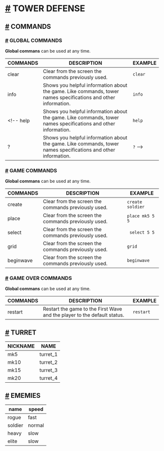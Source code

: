 # [#](#tower-defense) TOWER DEFENSE

## [#](#COMMANDS) COMMANDS

### [#](#global-commands) GLOBAL COMMANDS

**Global commans** can be used at any time.

COMMANDS | DESCRIPTION | EXAMPLE
|-|-|-|
clear | Clear from the screen the commands previously used. | ``` clear ```
info | Shows you helpful information about the game. Like commands, tower names specifications and other information. | ``` info ```
<!-- help | Shows you helpful information about the game. Like commands, tower names specifications and other information. | ``` help ```
? | Shows you helpful information about the game. Like commands, tower names specifications and other information. | ``` ? ``` -->

### [#](#game-commands) GAME COMMANDS

**Global commans** can be used at any time.

COMMANDS | DESCRIPTION | EXAMPLE
|-|-|-|
create | Clear from the screen the commands previously used. | ``` create soldier ```
place | Clear from the screen the commands previously used. | ``` place mk5 5 5 ```
select | Clear from the screen the commands previously used. | ``` select 5 5```
grid | Clear from the screen the commands previously used. | ``` grid ```
beginwave | Clear from the screen the commands previously used. | ``` beginwave ```


### [#](#game-over-commands) GAME OVER COMMANDS

**Global commans** can be used at any time.

COMMANDS | DESCRIPTION | EXAMPLE
|-|-|-|
restart | Restart the game to the First Wave and the player to the default status. | ``` restart ```

## [#](#TURRET) TURRET

NICKNAME | NAME
|-|-|
mk5 | turret_1
mk10 | turret_2
mk15 | turret_3
mk20 | turret_4

## [#](#ENEMIES) EMEMIES

name | speed
|-|-|
rogue | fast
soldier | normal
heavy | slow
elite | slow
